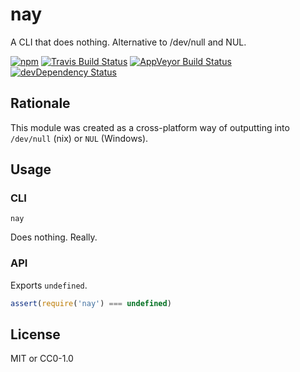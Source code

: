# nay

A CLI that does nothing. Alternative to /dev/null and NUL.

[![npm](https://img.shields.io/npm/v/nay.svg?style=flat-square)](https://www.npmjs.com/package/nay)
[![Travis Build Status](https://img.shields.io/travis/seangenabe/nay/master.svg?style=flat-square)](https://travis-ci.org/seangenabe/nay)
[![AppVeyor Build Status](https://img.shields.io/appveyor/ci/seangenabe/nay.svg?label=appveyor&style=flat-square)](https://ci.appveyor.com/project/seangenabe/nay)
[![devDependency Status](https://img.shields.io/david/dev/seangenabe/nay.svg?style=flat-square)](https://david-dm.org/seangenabe/nay#info=devDependencies)

## Rationale

This module was created as a cross-platform way of outputting into `/dev/null` (nix) or `NUL` (Windows).

## Usage

### CLI

```
nay
```

Does nothing. Really.

### API

Exports `undefined`.

```javascript
assert(require('nay') === undefined)
```

## License

MIT or CC0-1.0

